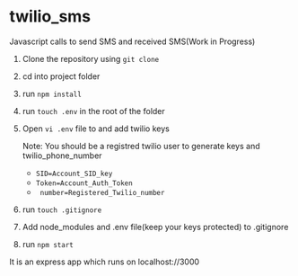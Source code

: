 twilio_sms
==========================
Javascript calls to send SMS and received SMS(Work in Progress)

1. Clone the repository using ```git clone```

2. cd into project folder

3. run ```npm install```

4. run ```touch .env``` in the root of the folder

5. Open ```vi .env``` file to and add twilio keys

    Note: You should be a registred twilio user to generate keys and twilio_phone_number

   * ```SID=Account_SID_key```
   * ```Token=Account_Auth_Token```
   * ``` number=Registered_Twilio_number```

6. run ```touch .gitignore```

7. Add node_modules and .env file(keep your keys protected) to .gitignore

8. run ```npm start```

It is an express app which runs on localhost://3000
